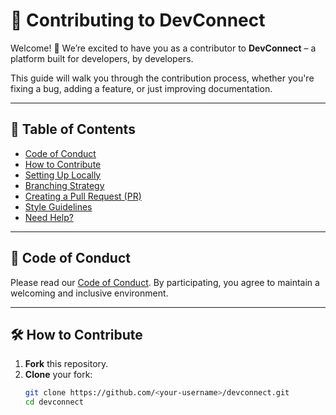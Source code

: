 # 🤝 Contributing to DevConnect

Welcome! 🙌 We’re excited to have you as a contributor to **DevConnect** – a platform built for developers, by developers.

This guide will walk you through the contribution process, whether you're fixing a bug, adding a feature, or just improving documentation.

---

## 📌 Table of Contents

- [Code of Conduct](#-code-of-conduct)
- [How to Contribute](#-how-to-contribute)
- [Setting Up Locally](#-setting-up-locally)
- [Branching Strategy](#-branching-strategy)
- [Creating a Pull Request (PR)](#-creating-a-pull-request-pr)
- [Style Guidelines](#-style-guidelines)
- [Need Help?](#-need-help)

---

## 📜 Code of Conduct

Please read our [Code of Conduct](./CODE_OF_CONDUCT.md). By participating, you agree to maintain a welcoming and inclusive environment.

---

## 🛠️ How to Contribute

1. **Fork** this repository.
2. **Clone** your fork:
   ```bash
   git clone https://github.com/<your-username>/devconnect.git
   cd devconnect
